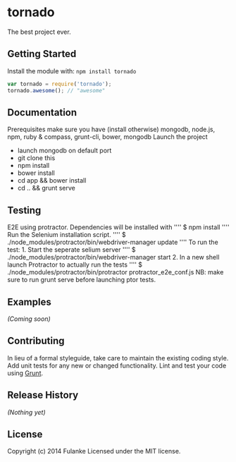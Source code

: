 # tornado

The best project ever.

## Getting Started
Install the module with: `npm install tornado`

```javascript
var tornado = require('tornado');
tornado.awesome(); // "awesome"
```

## Documentation
 Prerequisites
 make sure you have (install otherwise) mongodb, node.js, npm, ruby & compass, grunt-cli, bower, mongodb
 Launch the project
 * launch mongodb on default port
 * git clone this
 * npm install
 * bower install
 * cd app && bower install
 * cd .. && grunt serve

## Testing
  E2E
  using protractor. Dependencies will be installed with
  ''''
  $ npm install
  ''''
  Run the Selenium installation script.
  ''''
  $ ./node_modules/protractor/bin/webdriver-manager update
  ''''
  To run the test:
    1. Start the seperate selium server
    ''''
    $ ./node_modules/protractor/bin/webdriver-manager start
    2. In a new shell launch Protractor to actually run the tests
    ''''
    $ ./node_modules/protractor/bin/protractor protractor_e2e_conf.js
    NB: make sure to run grunt serve before launching ptor tests.



## Examples
_(Coming soon)_

## Contributing
In lieu of a formal styleguide, take care to maintain the existing coding style. Add unit tests for any new or changed functionality. Lint and test your code using [Grunt](http://gruntjs.com/).

## Release History
_(Nothing yet)_

## License
Copyright (c) 2014 Fulanke
Licensed under the MIT license.
